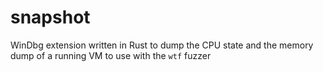 # snapshot
WinDbg extension written in Rust to dump the CPU state and the memory dump of a running VM to use with the `wtf` fuzzer
